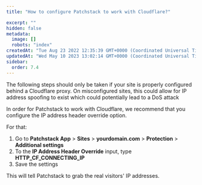 ```yaml
---
title: "How to configure Patchstack to work with Cloudflare?"

excerpt: ""
hidden: false
metadata: 
  image: []
  robots: "index"
createdAt: "Tue Aug 23 2022 12:35:39 GMT+0000 (Coordinated Universal Time)"
updatedAt: "Wed May 10 2023 13:02:14 GMT+0000 (Coordinated Universal Time)"
sidebar:
  order: 7.4
---
```

The following steps should only be taken if your site is properly configured behind a Cloudflare proxy. On misconfigured sites, this could allow for IP address spoofing to exist which could potentially lead to a DoS attack

In order for Patchstack to work with Cloudflare, we recommend that you configure the IP address header override option. 

For that:

<ol><li>
Go to <b>Patchstack App</b> > <b>Sites</b> > <b>yourdomain.com</b> > <b>Protection</b> > <b>Additional settings</b></li>
<li>To the <b>IP Address Header Override</b> input, type <b>HTTP_CF_CONNECTING_IP</b></li>
<li>Save the settings</li>
</ol>

This will tell Patchstack to grab the real visitors' IP addresses.
